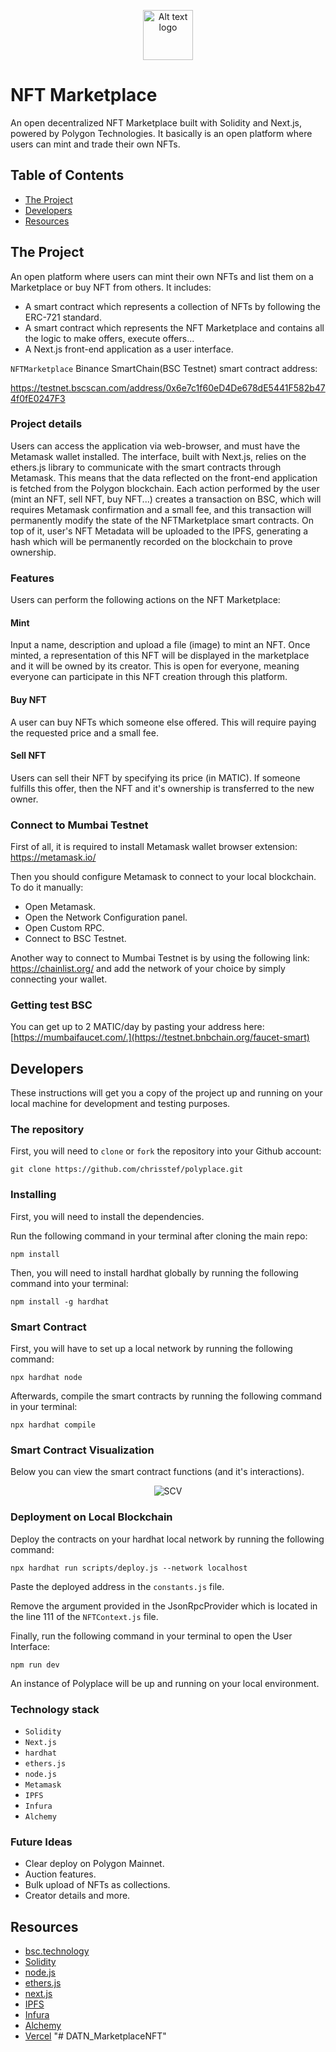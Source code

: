 <p align="center">
<img src="/assets/logo02.png" alt="Alt text logo" title="Logo" width="80px" height="80px">
</p>

# NFT Marketplace

An open decentralized NFT Marketplace built with Solidity and Next.js, powered by Polygon Technologies. It basically is an open platform where users can mint and trade their own NFTs.


## Table of Contents

- [The Project](#the-project)
- [Developers](#developers)
- [Resources](#resources)


## The Project

An open platform where users can mint their own NFTs and list them on a Marketplace or buy NFT from others. It includes:

- A smart contract which represents a collection of NFTs by following the ERC-721 standard.
- A smart contract which represents the NFT Marketplace and contains all the logic to make offers, execute offers...
- A Next.js front-end application as a user interface.

`NFTMarketplace` Binance SmartChain(BSC Testnet) smart contract address:

https://testnet.bscscan.com/address/0x6e7c1f60eD4De678dE5441F582b474f0fE0247F3

### Project details

Users can access the application via web-browser, and must have the Metamask wallet installed. The interface, built with Next.js, relies on the ethers.js library to communicate with the smart contracts through Metamask. This means that the data reflected on the front-end application is fetched from the Polygon blockchain. Each action performed by the user (mint an NFT, sell NFT, buy NFT...) creates a transaction on BSC, which will requires Metamask confirmation and a small fee, and this transaction will permanently modify the state of the NFTMarketplace smart contracts. On top of it, user's NFT Metadata will be uploaded to the IPFS, generating a hash which will be permanently recorded on the blockchain to prove ownership.

### Features

Users can perform the following actions on the NFT Marketplace:

#### Mint

Input a name, description and upload a file (image) to mint an NFT. Once minted, a representation of this NFT will be displayed in the marketplace and it will be owned by its creator. This is open for everyone, meaning everyone can participate in this NFT creation through this platform.

#### Buy NFT

A user can buy NFTs which someone else offered. This will require paying the requested price and a small fee.

#### Sell NFT

Users can sell their NFT by specifying its price (in MATIC). If someone fulfills this offer, then the NFT and it's ownership is transferred to the new owner.

### Connect to Mumbai Testnet

First of all, it is required to install Metamask wallet browser extension: https://metamask.io/

Then you should configure Metamask to connect to your local blockchain. To do it manually:
- Open Metamask.
- Open the Network Configuration panel.
- Open Custom RPC.
- Connect to BSC Testnet.

Another way to connect to Mumbai Testnet is by using the following link: https://chainlist.org/ and add the network of your choice by simply connecting your wallet.

### Getting test BSC

You can get up to 2 MATIC/day by pasting your address here: [https://mumbaifaucet.com/.](https://testnet.bnbchain.org/faucet-smart)


## Developers

These instructions will get you a copy of the project up and running on your local machine for development and testing purposes.

### The repository

First, you will need to `clone` or `fork` the repository into your Github account:

```
git clone https://github.com/chrisstef/polyplace.git
```

### Installing

First, you will need to install the dependencies.

Run the following command in your terminal after cloning the main repo:

```
npm install
```

Then, you will need to install hardhat globally by running the following command into your terminal:

```
npm install -g hardhat
```

### Smart Contract

First, you will have to set up a local network by running the following command:

```
npx hardhat node
```

Afterwards, compile the smart contracts by running the following command in your terminal:

```
npx hardhat compile
```

### Smart Contract Visualization

Below you can view the smart contract functions (and it's interactions).

<p align="center">
<img src="/assets/NftViz.png" alt="SCV" title="Smart Contract Visualization">
</p>

### Deployment on Local Blockchain

Deploy the contracts on your hardhat local network by running the following command:

```
npx hardhat run scripts/deploy.js --network localhost
```

Paste the deployed address in the `constants.js` file.

Remove the argument provided in the JsonRpcProvider which is located in the line 111 of the `NFTContext.js` file.

Finally, run the following command in your terminal to open the User Interface:

```
npm run dev
```

An instance of Polyplace will be up and running on your local environment.

### Technology stack

- `Solidity`
- `Next.js`
- `hardhat`
- `ethers.js`
- `node.js`
- `Metamask`
- `IPFS`
- `Infura`
- `Alchemy`

### Future Ideas

- Clear deploy on Polygon Mainnet.
- Auction features.
- Bulk upload of NFTs as collections.
- Creator details and more.


## Resources

- [bsc.technology](https://academy.binance.com/en)
- [Solidity](https://docs.soliditylang.org/en/v0.8.15/)
- [node.js](https://nodejs.org/)
- [ethers.js](https://docs.ethers.io/v5/)
- [next.js](https://nextjs.org/)
- [IPFS](https://ipfs.io/)
- [Infura](https://infura.io/)
- [Alchemy](https://www.alchemy.com/)
- [Vercel](https://vercel.com/docs)
"# DATN_MarketplaceNFT" 
